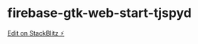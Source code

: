 # firebase-gtk-web-start-tjspyd

[Edit on StackBlitz ⚡️](https://stackblitz.com/edit/firebase-gtk-web-start-tjspyd)